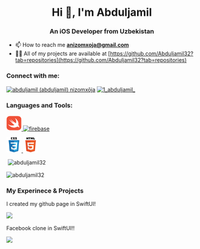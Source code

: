 <h1 align="center">Hi 👋, I'm Abduljamil</h1>
<h3 align="center">An iOS Developer from Uzbekistan</h3>


- 📫 How to reach me **anizomxoja@gmail.com**
- 👨‍💻 All of my projects are available at [https://github.com/Abduljamil32?tab=repositories](https://github.com/Abduljamil32?tab=repositories)

<h3 align="left">Connect with me:</h3>
<p align="left">
<a href="https://linkedin.com/in/abduljamil (abduljamil) nizomxōja" target="blank"><img align="center" src="https://raw.githubusercontent.com/rahuldkjain/github-profile-readme-generator/master/src/images/icons/Social/linked-in-alt.svg" alt="abduljamil (abduljamil) nizomxōja" height="30" width="40" /></a>
<a href="https://instagram.com/1_abduljamil_" target="blank"><img align="center" src="https://raw.githubusercontent.com/rahuldkjain/github-profile-readme-generator/master/src/images/icons/Social/instagram.svg" alt="1_abduljamil_" height="30" width="40" /></a>
</p>

<h3 align="left">Languages and Tools:</h3>

<p align="left">
 <a href="https://developer.apple.com/swift/" target="_blank" rel="noreferrer"> <img src="https://raw.githubusercontent.com/devicons/devicon/master/icons/swift/swift-original.svg" alt="swift" width="40" height="40"/> </a> <a href="https://firebase.google.com/" target="_blank" rel="noreferrer"> <img src="https://www.vectorlogo.zone/logos/firebase/firebase-icon.svg" alt="firebase" width="40" height="40"/></a> </p><a href="https://www.w3schools.com/css/" target="_blank" rel="noreferrer"> <img src="https://raw.githubusercontent.com/devicons/devicon/master/icons/css3/css3-original-wordmark.svg" alt="css3" width="40" height="40"/> </a> <a href="https://www.w3.org/html/" target="_blank" rel="noreferrer"> <img src="https://raw.githubusercontent.com/devicons/devicon/master/icons/html5/html5-original-wordmark.svg" alt="html5" width="40" height="40"/> </a>

<p>&nbsp;<img align="center" src="https://github-readme-stats.vercel.app/api?username=abduljamil32&show_icons=true&locale=en" alt="abduljamil32" /></p>

<p><img align="center" src="https://github-readme-streak-stats.herokuapp.com/?user=abduljamil32&" alt="abduljamil32" /></p>

<h3 align="left">My Experinece & Projects</h3>
<p>I created my github page in SwiftUI!</p>
<img src="https://user-images.githubusercontent.com/74173189/188129350-0966b09d-916e-48a2-912e-539876095d8d.mov", width="400">
<p>Facebook clone in SwiftUI!!</p>
<img src="https://user-images.githubusercontent.com/74173189/188132418-ad67dd15-ec4f-4650-9ea6-509f82a02188.mov">







